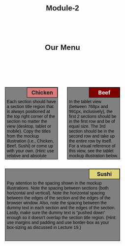 # Module-2
<!DOCTYPE html>
<html>

<head>
    <meta charset="utf-8">
    <title>module2-solution</title>
</head>
<style>
    /*basic style*/
    * {
        box-sizing: border-box;
    }

    body {
        background-color: white;
    }

    h1 {
        margin: 100px;
        text-align: center;
        font-family: Helvetica;
        font-weight: bold;
        font-size: 175%;
    }

    section {
        position: relative;
        padding: 15px;
        width: 100%;
    }

    p {
        position: relative;
        clear: right;
    }

    div {
        position: relative;
        background-color: gray;
        border: 1px solid black;
        width: 100%;
        margin-left: auto;
        margin-right: auto;
        margin-bottom: auto;
    }

    .sub1 {
        float: right;
        width: 100px;
        padding: 5px;
        margin: 0px;
        border: 1px solid black;
        text-align: center;
        font-size: 125%;
        font-weight: bold;
        background-color: rgb(214, 124, 124);

    }

    .sub2 {
        float: right;
        color: white;
        width: 100px;
        padding: 5px;
        margin: 0px;
        border: 1px solid black;
        text-align: center;
        font-size: 125%;
        font-weight: bold;
        background-color: maroon;

    }

    .sub3 {
        color: black;
        float: right;
        width: 100px;
        padding: 5px;
        margin: 0px;
        border: 1px solid black;
        text-align: center;
        font-size: 125%;
        font-weight: bold;
        background-color: rgb(223, 212, 121);

    }

    .content {
        padding: 5px;
        border: none;
        background-color: gray;
        font-family: Helvetica;
        color: black;
        margin: 0px;
        height: 200px;
        overflow: auto;
    }

    .row {
        width: 90%;
    }

    /*desktop version*/
    @media (min-width: 992px) {
        .column-lg-4 {
            float: left;
            width: 33.33%;
        }
    }

    /*tablet version*/
    @media (min-width: 768px) and (max-width: 991px) {
        .colmn-md-6 {
            float: left;
            width: 50%;
            margin-left: auto;
            margin-right: auto;
        }

        .colmn-md-12 {
            float: left;
            width: 100%;
            margin-left: auto;
            margin-right: auto;
        }
    }

    /*mobile version*/
    @media (max-width: 767px) {
        .colmn-sm-12 {
            float: left;
            width: 100%;
        }
    }
</style>

<body>
    <h1>Our Menu</h1>
    <section class="column-lg-4 colmn-md-6 colmn-sm-12">
        <div>
            <p class="sub1">Chicken</p>
            <p class="content">
                Each section should have a section title region that is always positioned at the top right corner of the
                section no matter the view (desktop, tablet or mobile). Copy the titles from the mockup illustration
                (i.e., Chicken, Beef, Sushi) or come up with your own. (Hint: use relative and absolute positioning and
                offsets as discussed in Lecture 22.)
            </p>
        </div>
    </section>
    <section class="column-lg-4 colmn-md-6 colmn-sm-12">
        <div>
            <p class="sub2">Beef</p>
            <p class="content">In the tablet view (between 768px and 991px, inclusively), the first 2 sections should be
                in the first row and be of equal size. The 3rd section should be in the second row and take up the
                entire row by itself. For a visual reference of this view, see the tablet mockup illustration below.</p>
        </div>
    </section>
    <section class="column-lg-4 colmn-md-12 colmn-sm-12">
        <div>
            <p class="sub3">Sushi</p>
            <p class="content">Pay attention to the spacing shown in the mockup illustrations. Note the spacing between
                sections (both horizontal and vertical). Note the horizontal spacing between the edges of the section
                and the edges of the browser window. Also, note the spacing between the dummy text in each section and
                the edges of the section. Lastly, make sure the dummy text is "pushed down" enough so it doesn't overlap
                the section title region. (Hint: use margins and padding and use border-box as your box-sizing as
                discussed in Lecture 19.)</p>
        </div>
</body>

</html>
